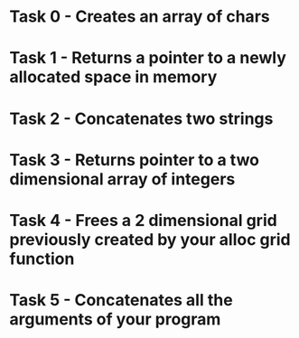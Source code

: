 # Task 0 - Creates an array of chars
# Task 1 - Returns a pointer to a newly allocated space in memory
# Task 2 - Concatenates two strings
# Task 3 - Returns pointer to a two dimensional array of integers
# Task 4 - Frees a 2 dimensional grid previously created by your alloc grid function
# Task 5 - Concatenates all the arguments of your program
